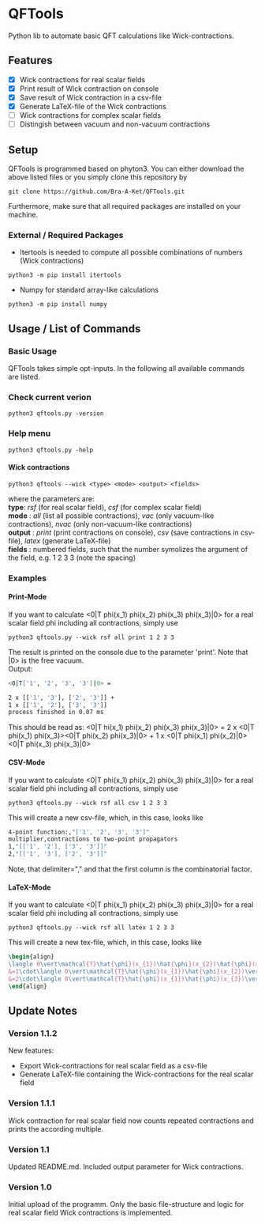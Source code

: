 # QFTools
Python lib to automate basic QFT calculations like Wick-contractions.
## Features
- [x] Wick contractions for real scalar fields
- [x] Print result of Wick contraction on console
- [x] Save result of Wick contraction in a csv-file
- [x] Generate LaTeX-file of the Wick contractions
- [ ] Wick contractions for complex scalar fields
- [ ] Distingish between vacuum and non-vacuum contractions
## Setup
QFTools is programmed based on phyton3. You can either download the above listed files or you simply clone this repository by
```console
git clone https://github.com/Bra-A-Ket/QFTools.git
```
Furthermore, make sure that all required packages are installed on your machine.
### External / Required Packages
- Itertools is needed to compute all possible combinations of numbers (Wick contractions)
```console
python3 -m pip install itertools
```
- Numpy for standard array-like calculations
```console
python3 -m pip install numpy
```
## Usage / List of Commands
### Basic Usage
QFTools takes simple opt-inputs. In the following all available commands are listed.
### Check current verion
```console
python3 qftools.py -version
```
### Help menu
```console
python3 qftools.py -help
```
#### Wick contractions
```console
python3 qftools --wick <type> <mode> <output> <fields>
```
where the parameters are:\
**type**: *rsf* (for real scalar field), *csf* (for complex scalar field)\
**mode** : *all* (list all possible contractions), *vac* (only vacuum-like contractions), *nvac* (only non-vacuum-like contractions)\
**output** : *print* (print contractions on console), *csv* (save contractions in csv-file), *latex* (generate LaTeX-file)\
**fields** : numbered fields, such that the number symolizes the argument of the field, e.g. 1 2 3 3 (note the spacing)
### Examples
#### Print-Mode
If you want to calculate <0|T phi(x_1) phi(x_2) phi(x_3) phi(x_3)|0> for a real scalar field phi including all contractions, simply use
```console
python3 qftools.py --wick rsf all print 1 2 3 3
```
The result is printed on the console due to the parameter 'print'. Note that |0> is the free vacuum.\
Output:
```bash
<0|T['1', '2', '3', '3']|0> =

2 x [['1', '3'], ['2', '3']] +
1 x [['1', '2'], ['3', '3']]
process finished in 0.07 ms
```
This should be read as: <0|T hi(x_1) phi(x_2) phi(x_3) phi(x_3)|0> = 2 x <0|T phi(x_1) phi(x_3)><0|T phi(x_2) phi(x_3)|0> + 1 x <0|T phi(x_1) phi(x_2)|0><0|T phi(x_3) phi(x_3)|0>
#### CSV-Mode
If you want to calculate <0|T phi(x_1) phi(x_2) phi(x_3) phi(x_3)|0> for a real scalar field phi including all contractions, simply use
```console
python3 qftools.py --wick rsf all csv 1 2 3 3
```
This will create a new csv-file, which, in this case, looks like
```bash
4-point function:,"['1', '2', '3', '3']"
multiplier,contractions to two-point propagators
1,"[['1', '2'], ['3', '3']]"
2,"[['1', '3'], ['2', '3']]"
```
Note, that delimiter="," and that the first column is the combinatorial factor.
#### LaTeX-Mode
If you want to calculate <0|T phi(x_1) phi(x_2) phi(x_3) phi(x_3)|0> for a real scalar field phi including all contractions, simply use
```console
python3 qftools.py --wick rsf all latex 1 2 3 3
```
This will create a new tex-file, which, in this case, looks like
```latex
\begin{align}
\langle 0\vert\mathcal{T}\hat{\phi}(x_{1})\hat{\phi}(x_{2})\hat{\phi}(x_{3})\hat{\phi}(x_{3})\vert 0\rangle
&=1\cdot\langle 0\vert\mathcal{T}\hat{\phi}(x_{1})\hat{\phi}(x_{2})\vert 0\rangle\langle 0\vert\mathcal{T}\hat{\phi}(x_{3})\hat{\phi}(x_{3})\vert 0\rangle\\
&=2\cdot\langle 0\vert\mathcal{T}\hat{\phi}(x_{1})\hat{\phi}(x_{3})\vert 0\rangle\langle 0\vert\mathcal{T}\hat{\phi}(x_{2})\hat{\phi}(x_{3})\vert 0\rangle
\end{align}
```
## Update Notes
### Version 1.1.2
New features:
- Export Wick-contractions for real scalar field as a csv-file
- Generate LaTeX-file containing the Wick-contractions for the real scalar field
### Version 1.1.1
Wick contraction for real scalar field now counts repeated contractions and prints the according multiple.
### Version 1.1
Updated README.md. Included output parameter for Wick contractions.
### Version 1.0
Initial upload of the programm. Only the basic file-structure and logic for real scalar field Wick contractions is implemented.
